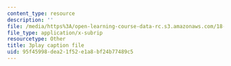 ```yaml
---
content_type: resource
description: ''
file: /media/https%3A/open-learning-course-data-rc.s3.amazonaws.com/18-01sc-single-variable-calculus-fall-2010/95f45998dea21f52e1a8bf24b77489c5_sRIDVAcoG5A.srt
file_type: application/x-subrip
resourcetype: Other
title: 3play caption file
uid: 95f45998-dea2-1f52-e1a8-bf24b77489c5
---
```

